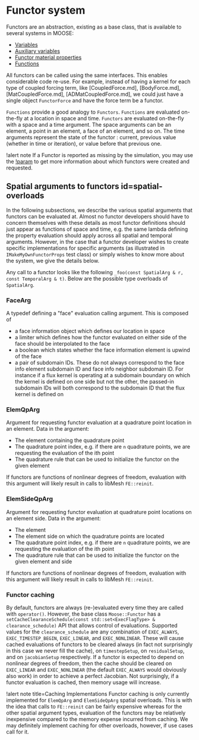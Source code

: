 # Functor system

Functors are an abstraction, existing as a base class, that is available to several systems in MOOSE:

- [Variables](syntax/Variables/index.md)
- [Auxiliary variables](syntax/AuxVariables/index.md)
- [Functor material properties](syntax/FunctorMaterials/index.md)
- [Functions](syntax/Functions/index.md)

All functors can be called using the same interfaces. This enables considerable code re-use.
For example, instead of having a kernel for each type of coupled forcing term, like
[CoupledForce.md], [BodyForce.md], [MatCoupledForce.md], [ADMatCoupledForce.md], we could just have a single object
`FunctorForce` and have the force term be a functor.

`Functions` provide a good analogy to `Functors`. `Functions` are evaluated on-the-fly at a location in space and time.
`Functors` are evaluated on-the-fly with a space and a time argument. The space arguments can be an element, a point in an element,
a face of an element, and so on. The time arguments represent the state of the functor : current, previous value (whether in time or iteration),
or value before that previous one.

!alert note
If a Functor is reported as missing by the simulation, you may use the [!param](/Debug/SetupDebugAction/show_functors)
to get more information about which functors were created and requested.

## Spatial arguments to functors id=spatial-overloads

In the following subsections, we describe the various spatial arguments that functors can be evaluated at.
Almost no functor developers should have to concern
themselves with these details as most functor definitions should just appear as functions of
space and time, e.g. the same lambda defining the property evaluation should apply across all
spatial and temporal arguments. However, in the case that a functor developer wishes to
create specific implementations for specific arguments (as illustrated in `IMakeMyOwnFunctorProps`
test class) or simply wishes to know more about the system, we give the details below.

Any call to a functor looks like the following
`_foo(const SpatialArg & r, const TemporalArg & t)`. Below are the possible type overloads of
`SpatialArg`.

### FaceArg

A typedef defining a "face" evaluation calling argument. This is composed of

- a face information object which defines our location in space
- a limiter which defines how the functor evaluated on either side of the face should be
  interpolated to the face
- a boolean which states whether the face information element is upwind of the face
- a pair of subdomain IDs. These do not always correspond to the face info element subdomain
  ID and face info neighbor subdomain ID. For instance if a flux kernel is operating at a
  subdomain boundary on which the kernel is defined on one side but not the other, the
  passed-in subdomain IDs will both correspond to the subdomain ID that the flux kernel is
  defined on

### ElemQpArg

Argument for requesting functor evaluation at a quadrature point location in an element. Data
in the argument:

- The element containing the quadrature point
- The quadrature point index, e.g. if there are `n` quadrature points, we are requesting the
  evaluation of the ith point
- The quadrature rule that can be used to initialize the functor on the given element

If functors are functions of nonlinear degrees of freedom, evaluation with this
argument will likely result in calls to libMesh `FE::reinit`.

### ElemSideQpArg

Argument for requesting functor evaluation at quadrature point locations on an element side.
Data in the argument:

- The element
- The element side on which the quadrature points are located
- The quadrature point index, e.g. if there are `n` quadrature points, we are requesting the
  evaluation of the ith point
- The quadrature rule that can be used to initialize the functor on the given element and side

If functors are functions of nonlinear degrees of freedom, evaluation with this
argument will likely result in calls to libMesh `FE::reinit`.

### Functor caching

By default, functors are always (re-)evaluated every time they are called with
`operator()`. However, the base class `Moose::Functor` has a
`setCacheClearanceSchedule(const std::set<ExecFlagType> & clearance_schedule)` API that allows
control of evaluations. Supported values for the `clearance_schedule` are any combination of
`EXEC_ALWAYS`, `EXEC_TIMESTEP_BEGIN`, `EXEC_LINEAR`, and `EXEC_NONLINEAR`. These will cause cached
evaluations of functors to be cleared always (in fact not surprisingly in this
case we never fill the cache), on `timestepSetup`, on `residualSetup`, and on `jacobianSetup`
respectively. If a functor is expected to depend on nonlinear degrees of freedom, then the cache
should be cleared on `EXEC_LINEAR` and `EXEC_NONLINEAR` (the default `EXEC_ALWAYS` would obviously also work) in
order to achieve a perfect Jacobian. Not surprisingly, if a functor evaluation is cached, then
memory usage will increase.

!alert note title=Caching Implementations
Functor caching is only currently implemented for `ElemQpArg` and `ElemSideQpArg` spatial
overloads. This is with the idea that calls to `FE::reinit` can be fairly expensive whereas for the
other spatial argument types, evaluation of the functors may be relatively
inexpensive compared to the memory expense incurred from caching. We may definitely implement
caching for other overloads, however, if use cases call for it.
